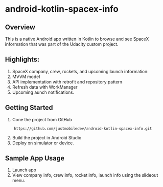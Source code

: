 # android-kotlin-spacex-info

## Overview
This is a native Android app written in Kotlin to browse and see SpaceX information that was part of the Udacity custom project.


## Highlights:
1. SpaceX company, crew, rockets, and upcoming launch information
2. MVVM model
3. API implementation with retrofit and repository pattern 
4. Refresh data with WorkManager
5. Upcoming aunch notifications.

## Getting Started
1. Cone the project from GitHub

```
	https://github.com/justmobiledev/android-kotlin-spacex-info.git
```
2. Build the project in Android Studio
3. Deploy on simulator or device.

## Sample App Usage
1. Launch app
2. View company info, crew info, rocket info, launch info using the slideout menu.

